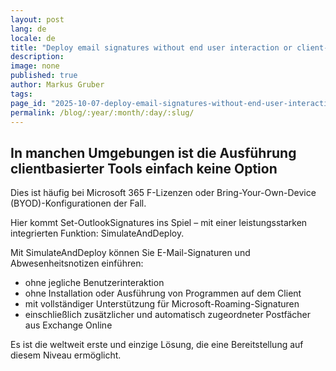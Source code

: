 ```yaml
---
layout: post
lang: de
locale: de
title: "Deploy email signatures without end user interaction or client-side software"
description:
image: none
published: true
author: Markus Gruber
tags: 
page_id: "2025-10-07-deploy-email-signatures-without-end-user-interaction-or-client-side-software"
permalink: /blog/:year/:month/:day/:slug/
---
```

## In manchen Umgebungen ist die Ausführung clientbasierter Tools einfach keine Option
Dies ist häufig bei Microsoft 365 F-Lizenzen oder Bring-Your-Own-Device (BYOD)-Konfigurationen der Fall.

Hier kommt Set-OutlookSignatures ins Spiel – mit einer leistungsstarken integrierten Funktion: SimulateAndDeploy.

Mit SimulateAndDeploy können Sie E-Mail-Signaturen und Abwesenheitsnotizen einführen:
- ohne jegliche Benutzerinteraktion
- ohne Installation oder Ausführung von Programmen auf dem Client
- mit vollständiger Unterstützung für Microsoft-Roaming-Signaturen
- einschließlich zusätzlicher und automatisch zugeordneter Postfächer aus Exchange Online

Es ist die weltweit erste und einzige Lösung, die eine Bereitstellung auf diesem Niveau ermöglicht.


